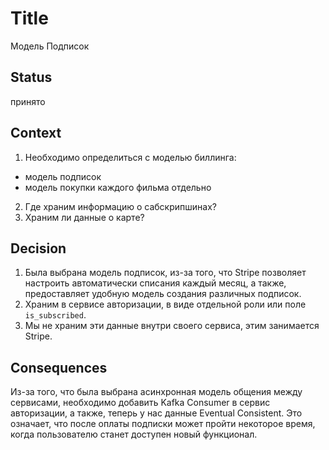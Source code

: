 # Title

Модель Подписок

## Status

принято

## Context

1. Необходимо определиться с моделью биллинга:
- модель подписок
- модель покупки каждого фильма отдельно
2. Где храним информацию о сабскрипшинах?
3. Храним ли данные о карте?

## Decision

1. Была выбрана модель подписок, из-за того, что Stripe позволяет настроить автоматически списания каждый месяц, а также, предоставляет удобную модель создания различных подписок.
2. Храним в сервисе авторизации, в виде отдельной роли или поле `is_subscribed`.
3. Мы не храним эти данные внутри своего сервиса, этим занимается Stripe.

## Consequences

Из-за того, что была выбрана асинхронная модель общения между сервисами, необходимо добавить Kafka Consumer в сервис авторизации, а также, теперь у нас данные Eventual Consistent. Это означает, что после оплаты подписки может пройти некоторое время, когда пользователю станет доступен новый функционал.
